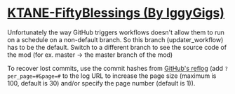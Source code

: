 # [KTANE-FiftyBlessings (By IggyGigs)](https://github.com/IggyGigs/KTANE-FiftyBlessings)

Unfortunately the way GitHub triggers workflows doesn't allow them to run on a schedule on a non-default branch. So this branch (updater_workflow) has to be the default. Switch to a different branch to see the source code of the mod (for ex. master -> the master branch of the mod)

To recover lost commits, use the commit hashes from [GitHub's reflog](https://api.github.com/repos/KtaneModules/KTANE-FiftyBlessings-IggyGigs/events) (add `?per_page=#&page=#` to the log URL to increase the page size (maximum is 100, default is 30) and/or specify the page number (default is 1)).
